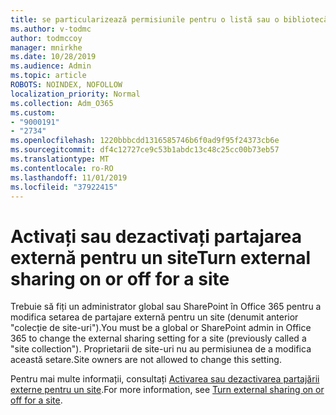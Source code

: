 ```yaml
---
title: se particularizează permisiunile pentru o listă sau o bibliotecă SharePoint
ms.author: v-todmc
author: todmccoy
manager: mnirkhe
ms.date: 10/28/2019
ms.audience: Admin
ms.topic: article
ROBOTS: NOINDEX, NOFOLLOW
localization_priority: Normal
ms.collection: Adm_O365
ms.custom:
- "9000191"
- "2734"
ms.openlocfilehash: 1220bbbcdd1316585746b6f0ad9f95f24373cb6e
ms.sourcegitcommit: df4c12727ce9c53b1abdc13c48c25cc00b73eb57
ms.translationtype: MT
ms.contentlocale: ro-RO
ms.lasthandoff: 11/01/2019
ms.locfileid: "37922415"
---
```

# <a name="turn-external-sharing-on-or-off-for-a-site"></a><span data-ttu-id="7ed26-102">Activați sau dezactivați partajarea externă pentru un site</span><span class="sxs-lookup"><span data-stu-id="7ed26-102">Turn external sharing on or off for a site</span></span>

<span data-ttu-id="7ed26-103">Trebuie să fiți un administrator global sau SharePoint în Office 365 pentru a modifica setarea de partajare externă pentru un site (denumit anterior "colecție de site-uri").</span><span class="sxs-lookup"><span data-stu-id="7ed26-103">You must be a global or SharePoint admin in Office 365 to change the external sharing setting for a site (previously called a "site collection").</span></span> <span data-ttu-id="7ed26-104">Proprietarii de site-uri nu au permisiunea de a modifica această setare.</span><span class="sxs-lookup"><span data-stu-id="7ed26-104">Site owners are not allowed to change this setting.</span></span> 

<span data-ttu-id="7ed26-105">Pentru mai multe informații, consultați [Activarea sau dezactivarea partajării externe pentru un site](https://docs.microsoft.com/sharepoint/change-external-sharing-site).</span><span class="sxs-lookup"><span data-stu-id="7ed26-105">For more information, see [Turn external sharing on or off for a site](https://docs.microsoft.com/sharepoint/change-external-sharing-site).</span></span>